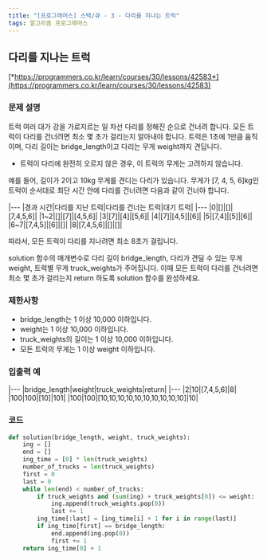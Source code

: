 ```yaml
---
title: "[프로그래머스] 스택/큐 - 3 - 다리를 지나는 트럭"
tags: 알고리즘 프로그래머스
---
```


## 다리를 지나는 트럭

[*https://programmers.co.kr/learn/courses/30/lessons/42583*](https://programmers.co.kr/learn/courses/30/lessons/42583)

### 문제 설명

트럭 여러 대가 강을 가로지르는 일 차선 다리를 정해진 순으로 건너려 합니다. 모든 트럭이 다리를 건너려면 최소 몇 초가 걸리는지 알아내야 합니다. 트럭은 1초에 1만큼 움직이며, 다리 길이는 bridge_length이고 다리는 무게 weight까지 견딥니다.

* 트럭이 다리에 완전히 오르지 않은 경우, 이 트럭의 무게는 고려하지 않습니다.

예를 들어, 길이가 2이고 10kg 무게를 견디는 다리가 있습니다. 무게가 [7, 4, 5, 6]kg인 트럭이 순서대로 최단 시간 안에 다리를 건너려면 다음과 같이 건너야 합니다.

|---
|경과 시간|다리를 지난 트럭|다리를 건너는 트럭|대기 트럭|
|---
|0|[]|[]|[7,4,5,6]|
|1~2|[]|[7]|[4,5,6]|
|3|[7]|[4]|[5,6]|
|4|[7]|[4,5]|[6]|
|5|[7,4]|[5]|[6]|
|6~7|[7,4,5]|[6]|[]|
|8|[7,4,5,6]|[]|[]|

따라서, 모든 트럭이 다리를 지나려면 최소 8초가 걸립니다.

solution 함수의 매개변수로 다리 길이 bridge_length, 다리가 견딜 수 있는 무게 weight, 트럭별 무게 truck_weights가 주어집니다. 이때 모든 트럭이 다리를 건너려면 최소 몇 초가 걸리는지 return 하도록 solution 함수를 완성하세요.

### 제한사항

* bridge_length는 1 이상 10,000 이하입니다.
* weight는 1 이상 10,000 이하입니다.
* truck_weights의 길이는 1 이상 10,000 이하입니다.
* 모든 트럭의 무게는 1 이상 weight 이하입니다.

### 입출력 예

|---
|bridge_length|weight|truck_weights|return|
|---
|2|10|[7,4,5,6]|8|
|100|100|[10]|101|
|100|100|[10,10,10,10,10,10,10,10,10,10]|10|

### 코드

``` python
def solution(bridge_length, weight, truck_weights):
    ing = []
    end = []
    ing_time = [0] * len(truck_weights)
    number_of_trucks = len(truck_weights) 
    first = 0
    last = 0
    while len(end) < number_of_trucks:
        if truck_weights and (sum(ing) + truck_weights[0]) <= weight:
            ing.append(truck_weights.pop(0))
            last += 1
        ing_time[:last] = [ing_time[i] + 1 for i in range(last)]
        if ing_time[first] == bridge_length:
            end.append(ing.pop(0))
            first += 1
    return ing_time[0] + 1
```